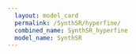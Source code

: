 ```yaml
---
  layout: model_card
  permalink: /SynthSR/hyperfine/
  combined_name: SynthSR_hyperfine
  model_name: SynthSR
---
```

  